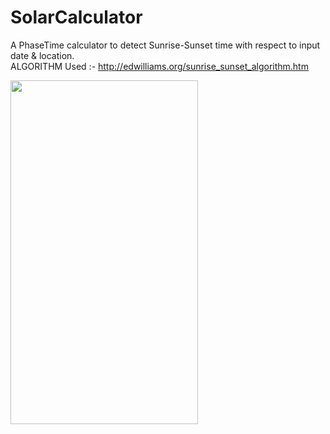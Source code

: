 # SolarCalculator
A PhaseTime calculator to detect Sunrise-Sunset time with respect to input date & location.
</br> 
ALGORITHM Used :- http://edwilliams.org/sunrise_sunset_algorithm.htm
 
<img src="https://user-images.githubusercontent.com/29976344/50740921-553dab80-121c-11e9-8704-421f3d5c51f2.jpeg" width="300" height="550">
